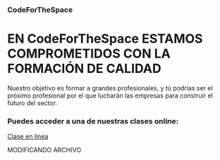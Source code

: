 ### CodeForTheSpace

# EN CodeForTheSpace ESTAMOS COMPROMETIDOS CON LA FORMACIÓN DE CALIDAD

Nuestro objetivo es formar a grandes profesionales, y tú podrías ser el próximo profesional por el que lucharán las empresas para construir el futuro del sector.

### Puedes acceder a una de nuestras clases online: 

[Clase en línea](https://www.youtube.com/live/dAZxEmCtY5k?si=ltTbxjRkhf8CTcMS)


MODIFICANDO ARCHIVO
